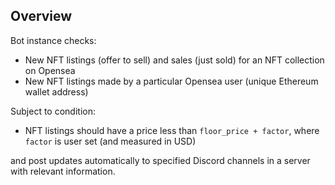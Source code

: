 ## Overview

Bot instance checks:

- New NFT listings (offer to sell) and sales (just sold) for an NFT collection on Opensea 
- New NFT listings made by a particular Opensea user (unique Ethereum wallet address) 

Subject to condition:

- NFT listings should have a price less than `floor_price + factor`, where `factor` is user set (and measured in USD)

and post updates automatically to specified Discord channels in a server with relevant information. 